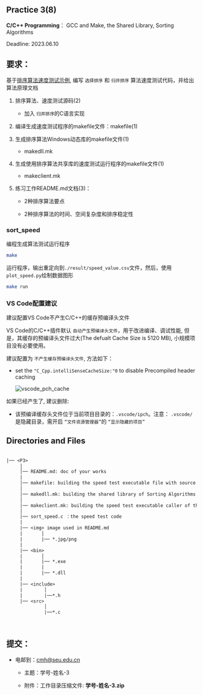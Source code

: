 
## Practice 3(8)

**C/C++ Programming**： GCC and Make, the Shared Library, Sorting Algorithms

Deadline: 2023.06.10

## 要求：

基于[排序算法速度测试示例](./demo_p3/), 编写 `选择排序` 和 `归并排序` 算法速度测试代码，并给出算法原理文档

1. 排序算法、速度测试源码(2)
   
   * 加入 `归并排序`的C语言实现
  
2. 编译生成速度测试程序的makefile文件：makefile(1)
  
3. 生成排序算法Windows动态库的makefile文件(1)
 
   * makedll.mk

4. 生成使用排序算法共享库的速度测试运行程序的makefile文件(1)
 
   * makeclient.mk

5. 练习工作README.md文档(3)：
 
   * 2种排序算法要点

   * 2种排序算法的时间、空间复杂度和排序稳定性

### sort_speed

编程生成算法测试运行程序

```bash
make
```

运行程序，输出重定向到`./result/speed_value.csv`文件，然后，使用`plot_speed.py`绘制数据图形

```bash
make run
```
    
###  VS Code配置建议

建议配置VS Code不产生C/C++的缓存预编译头文件
 
VS Code的C/C++插件默认 `自动产生预编译头文件`，用于改进编译、调试性能, 但是，其缓存的预编译头文件过大(The defualt Cache Size is 5120 MB), 小规模项目没有必要使用。

建议配置为 `不产生缓存预编译头文件`, 方法如下：

* set the `"C_Cpp.intelliSenseCacheSize:"0` to disable Precompiled header caching   

   ![vscode_pch_cache](./img/vscode_pch_cache.jpg)
 
如果已经产生了, 建议删除:

* 该预编译缓存头文件位于当前项目目录的：`.vscode/ipch`。注意： `.vscode/`是隐藏目录，需开启 `“文件资源管理器”`的  `“显示隐藏的项目”`

## Directories and Files

```txt
 
|── <P3>
     │ 
     │── README.md: doc of your works
     | 
     │── makefile: building the speed test executable file with source code of Sorting Algorithms
     │ 
     │── makedll.mk: building the shared library of Sorting Algorithms
     │               
     │── makeclient.mk: building the speed test executable caller of the shared library 
     │
     |── sort_speed.c ：the speed test code
     |
     |── <img> image used in README.md  
     |       │
     |       |── *.jpg/png
     |
     |── <bin>
     |       │
     |       |── *.exe
     |       |     
     |       |── *.dll
     |
     |── <include> 
     |        │
     |        |──*.h     
     |── <src> 
              │
              |──*.c     
      
                         
```  

## 提交：

* 电邮到：cmh@seu.edu.cn 
    
  * 主题：学号-姓名-3
    
  * 附件：工作目录压缩文件: **学号-姓名-3.zip**